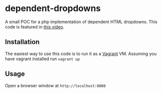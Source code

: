 # dependent-dropdowns

A small POC for a php implementation of dependent HTML dropdowns. This code is featured in [this video](https://youtu.be/GCaHIhcsFT8).

## Installation

The easiest way to use this code is to run it as a [Vagrant](https://www.vagrantup.com/) VM. Assuming you have vagrant installed run `vagrant up`

## Usage

Open a browser window at `http://localhost:8080`
